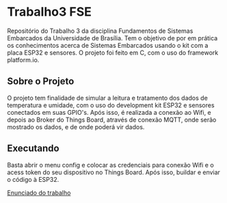 # Trabalho3 FSE
Repositório do Trabalho 3 da disciplina Fundamentos de Sistemas Embarcados da Universidade de Brasília. Tem o objetivo de por em prática os conhecimentos acerca de Sistemas Embarcados usando o kit com a placa ESP32 e sensores. O projeto foi feito em C, com o uso do framework platform.io.

## Sobre o Projeto
O projeto tem finalidade de simular a leitura e tratamento dos dados de temperatura e umidade, com o uso do development kit ESP32 e sensores conectados em suas GPIO's. Após isso, é realizada a conexão ao Wifi, e depois ao Broker do Things Board, através de conexão MQTT, onde serão mostrado os dados, e de onde poderá vir dados.

## Executando 
Basta abrir o menu config e colocar as credenciais para conexão Wifi e o acess token do seu dispositivo no Things Board. Após isso, buildar e enviar o código à ESP32.  

[Enunciado do trabalho](https://gitlab.com/fse_fga/trabalhos-2022_1/trabalho-3-2022-1)
